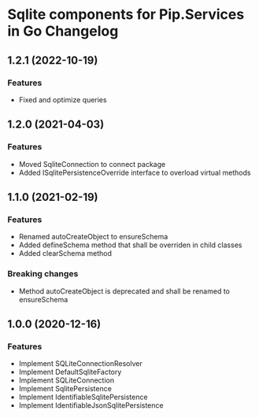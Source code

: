 # Sqlite components for Pip.Services in Go Changelog

## <a name="1.2.1"></a> 1.2.1 (2022-10-19) 

### Features
* Fixed and optimize queries


## <a name="1.2.0"></a> 1.2.0 (2021-04-03) 

### Features
* Moved SqliteConnection to connect package
* Added ISqlitePersistenceOverride interface to overload virtual methods

## <a name="1.1.0"></a> 1.1.0 (2021-02-19) 

### Features
* Renamed autoCreateObject to ensureSchema
* Added defineSchema method that shall be overriden in child classes
* Added clearSchema method

### Breaking changes
* Method autoCreateObject is deprecated and shall be renamed to ensureSchema


## <a name="1.0.0"></a> 1.0.0 (2020-12-16) 

### Features
* Implement SQLiteConnectionResolver
* Implement DefaultSqliteFactory
* Implement SQLiteConnection
* Implement SqlitePersistence
* Implement IdentifiableSqlitePersistence
* Implement IdentifiableJsonSqlitePersistence
